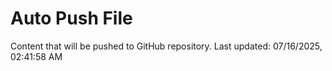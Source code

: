 # Auto Push File

Content that will be pushed to GitHub repository.
Last updated: 07/16/2025, 02:41:58 AM